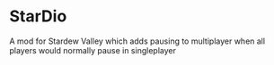 # StarDio
A mod for Stardew Valley which adds pausing to multiplayer when all players would normally pause in singleplayer
